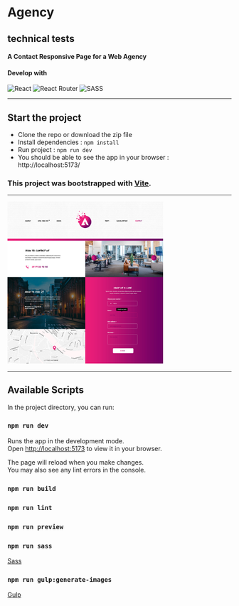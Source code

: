 # Agency

## technical tests 

#### A Contact Responsive Page for a Web Agency

#### Develop with

![React](https://img.shields.io/badge/react-%2320232a.svg?style=for-the-badge&logo=react&logoColor=%2361DAFB)
![React Router](https://img.shields.io/badge/React_Router-CA4245?style=for-the-badge&logo=react-router&logoColor=white)
![SASS](https://img.shields.io/badge/SASS-hotpink.svg?style=for-the-badge&logo=SASS&logoColor=white)

---

## Start the project

-   Clone the repo or download the zip file
-   Install dependencies : `npm install`
-   Run project : `npm run dev`
-   You should be able to see the app in your browser : http://localhost:5173/

### This project was bootstrapped with [Vite](https://github.com/vitejs/vite/tree/main/packages/create-vite).

---

<img src="./desktop.jpg" width="350"/>

---

## Available Scripts

In the project directory, you can run:

### `npm run dev`

Runs the app in the development mode.\
Open [http://localhost:5173](http://localhost:5173) to view it in your browser.

The page will reload when you make changes.\
You may also see any lint errors in the console.

### `npm run build`

### `npm run lint`

### `npm run preview`

### `npm run sass`

[Sass](https://sass-lang.com/documentation/)


### `npm run gulp:generate-images`

[Gulp](https://gulpjs.com/docs/en/getting-started/quick-start)



